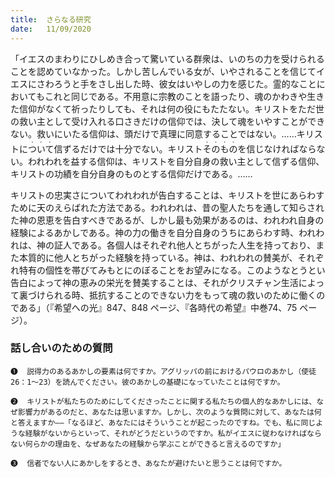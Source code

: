 ```yaml
---
title:  さらなる研究
date:   11/09/2020
---
```


「イエスのまわりにひしめき合って驚いている群衆は、いのちの力を受けられることを認めていなかった。しかし苦しんでいる女が、いやされることを信じてイエスにさわろうと手をさし出した時、彼女はいやしの力を感じた。霊的なことにおいてもこれと同じである。不用意に宗教のことを語ったり、魂のかわきや生きた信仰がなくて祈ったりしても、それは何の役にもたたない。キリストをただ世の救い主として受け入れる口さきだけの信仰では、決して魂をいやすことができない。救いにいたる信仰は、頭だけで真理に同意することではない。……キリストに<ruby>ついて<rt>・・・</rt></ruby>信ずるだけでは十分でない。キリスト<ruby>そのもの<rt>・・・・</rt></ruby>を信じなければならない。われわれを益する信仰は、キリストを自分自身の救い主として信ずる信仰、キリストの功績を自分自身のものとする信仰だけである。……

キリストの忠実さについてわれわれが告白することは、キリストを世にあらわすために天のえらばれた方法である。われわれは、昔の聖人たちを通して知らされた神の恩恵を告白すべきであるが、しかし最も効果があるのは、われわれ自身の経験によるあかしである。神の力の働きを自分自身のうちにあらわす時、われわれは、神の証人である。各個人はそれぞれ他人とちがった人生を持っており、また本質的に他人とちがった経験を持っている。神は、われわれの賛美が、それぞれ特有の個性を帯びてみもとにのぼることをお望みになる。このようなとうとい告白によって神の恵みの栄光を賛美することは、それがクリスチャン生活によって裏づけられる時、抵抗することのできない力をもって魂の救いのために働くのである」（『希望への光』847、848 ページ、『各時代の希望』中巻74、75 ページ）。

###  話し合いのための質問

`❶	説得力のあるあかしの要素は何ですか。アグリッパの前におけるパウロのあかし（使徒 26：1～23）を読んでください。彼のあかしの基礎になっていたことは何ですか。`

`❷	キリストが私たちのためにしてくださったことに関する私たちの個人的なあかしには、なぜ影響力があるのだと、あなたは思いますか。しかし、次のような質問に対して、あなたは何と答えますか――「なるほど、あなたにはそういうことが起こったのですね。でも、私に同じような経験がないからといって、それがどうだというのですか。私がイエスに従わなければならない何らかの理由を、なぜあなたの経験から学ぶことができると言えるのですか」`

`❸	信者でない人にあかしをするとき、あなたが避けたいと思うことは何ですか。`
